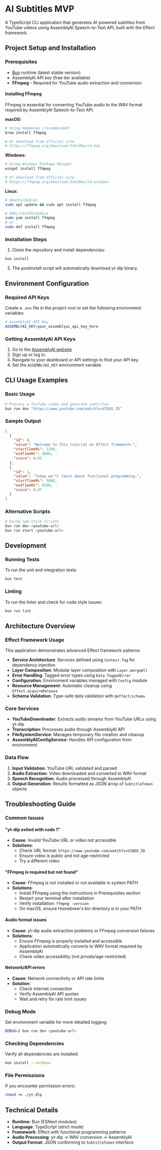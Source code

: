 # AI Subtitles MVP

A TypeScript CLI application that generates AI-powered subtitles from YouTube videos using AssemblyAI Speech-to-Text API, built with the Effect framework.

## Project Setup and Installation


### Prerequisites

- [Bun](https://bun.com) runtime (latest stable version)
- AssemblyAI API key (free tier available)
- **FFmpeg** - Required for YouTube audio extraction and conversion

#### Installing FFmpeg

FFmpeg is essential for converting YouTube audio to the WAV format required by AssemblyAI Speech-to-Text API.

**macOS:**
```bash
# Using Homebrew (recommended)
brew install ffmpeg

# Or download from official site
# https://ffmpeg.org/download.html#build-mac
```

**Windows:**
```bash
# Using Windows Package Manager
winget install ffmpeg

# Or download from official site
# https://ffmpeg.org/download.html#build-windows
```

**Linux:**
```bash
# Ubuntu/Debian
sudo apt update && sudo apt install ffmpeg

# RHEL/CentOS/Fedora
sudo yum install ffmpeg
# or
sudo dnf install ffmpeg
```

### Installation Steps

1. Clone the repository and install dependencies:
```bash
bun install
```

2. The postinstall script will automatically download yt-dlp binary.

## Environment Configuration


### Required API Keys

Create a `.env` file in the project root or set the following environment variables:

```bash
# AssemblyAI API Key
ASSEMBLYAI_KEY=your_assemblyai_api_key_here
```


### Getting AssemblyAI API Keys

1. Go to the [AssemblyAI website](https://www.assemblyai.com/)
2. Sign up or log in.
3. Navigate to your dashboard or API settings to find your API key.
4. Set the `ASSEMBLYAI_KEY` environment variable.

## CLI Usage Examples

### Basic Usage

```bash
# Process a YouTube video and generate subtitles
bun run dev "https://www.youtube.com/watch?v=VIDEO_ID"
```

### Sample Output

```json
[
  {
    "id": 0,
    "value": "Welcome to this tutorial on Effect framework.",
    "startTimeMs": 1200,
    "endTimeMs": 4800,
    "score": 0.92
  },
  {
    "id": 1,
    "value": "Today we'll learn about functional programming.",
    "startTimeMs": 5000,
    "endTimeMs": 8500,
    "score": 0.87
  }
]
```

### Alternative Scripts

```bash
# Using npm-style scripts
bun run dev <youtube-url>
bun run start <youtube-url>
```

## Development

### Running Tests

To run the unit and integration tests:

```bash
bun test
```

### Linting

To run the linter and check for code style issues:

```bash
bun run lint
```

## Architecture Overview

### Effect Framework Usage

This application demonstrates advanced Effect framework patterns:

- **Service Architecture**: Services defined using `Context.Tag` for dependency injection
- **Layer Composition**: Modular layer composition with `Layer.mergeAll`
- **Error Handling**: Tagged error types using `Data.TaggedError`
- **Configuration**: Environment variables managed with `Config` module
- **Resource Management**: Automatic cleanup using `Effect.acquireRelease`
- **Schema Validation**: Type-safe data validation with `@effect/schema`

### Core Services

- **YouTubeDownloader**: Extracts audio streams from YouTube URLs using yt-dlp
- **Transcription**: Processes audio through AssemblyAI API
- **FileSystemService**: Manages temporary file creation and cleanup
- **AssemblyAIConfigService**: Handles API configuration from environment

### Data Flow

1. **Input Validation**: YouTube URL validated and parsed
2. **Audio Extraction**: Video downloaded and converted to WAV format
3. **Speech Recognition**: Audio processed through AssemblyAI
4. **Output Generation**: Results formatted as JSON array of `SubtitleToken` objects

## Troubleshooting Guide

### Common Issues



#### "yt-dlp exited with code 1"
- **Cause**: Invalid YouTube URL or video not accessible
- **Solutions**: 
  - Check URL format: `https://www.youtube.com/watch?v=VIDEO_ID`
  - Ensure video is public and not age-restricted
  - Try a different video

#### "FFmpeg is required but not found" 
- **Cause**: FFmpeg is not installed or not available in system PATH
- **Solutions**:
  - Install FFmpeg using the instructions in Prerequisites section
  - Restart your terminal after installation
  - Verify installation: `ffmpeg -version`
  - On macOS, ensure Homebrew's bin directory is in your PATH

#### Audio format issues
- **Cause**: yt-dlp audio extraction problems or FFmpeg conversion failures
- **Solutions**: 
  - Ensure FFmpeg is properly installed and accessible
  - Application automatically converts to WAV format required by AssemblyAI
  - Check video accessibility (not private/age-restricted)

#### Network/API errors
- **Cause**: Network connectivity or API rate limits
- **Solution**: 
  - Check internet connection
  - Verify AssemblyAI API quotas
  - Wait and retry for rate limit issues

### Debug Mode

Set environment variable for more detailed logging:
```bash
DEBUG=1 bun run dev <youtube-url>
```

### Checking Dependencies

Verify all dependencies are installed:
```bash
bun install --verbose
```

### File Permissions

If you encounter permission errors:
```bash
chmod +x ./yt-dlp
```

## Technical Details

- **Runtime**: Bun (ESNext modules)
- **Language**: TypeScript (strict mode)
- **Framework**: Effect with functional programming patterns
- **Audio Processing**: yt-dlp → WAV conversion → AssemblyAI
- **Output Format**: JSON conforming to `SubtitleToken` interface
